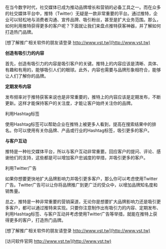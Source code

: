 在当今数字时代，社交媒体已成为推动品牌增长和营销的必备工具之一。而在众多的社交媒体平台中，推特（Twitter）无疑是一款非常重要的平台。通过推特，企业可以轻松地与消费者沟通、宣传品牌、吸引粉丝，甚至是扩大业务范围。那么，如何利用推特获得更多的客户呢？下面就让我们来盘点推特获客神器，并了解如何打造热门品牌。

[想了解推广相关软件的朋友请登录 http://www.vst.tw](http://www.vst.tw)

**创造有吸引力的内容**

首先，创造有吸引力的内容是吸引客户的关键。推特上的内容应该是清晰、具体、有趣和有用的，能够吸引人们的眼球。此外，内容也需要与品牌形象相符合，能够让人们了解你的品牌。

**定期发布内容**

发布频率对于推特获客来说也是非常重要的，推特上的内容应该是定期发布，不断更新。这样才能保持客户的关注度，才能让客户始终关注你的品牌。

利用Hashtag标签

使用Hashtag标签可以帮助企业在推特上被更多人看到，提高在搜索结果中的排名。你可以使用有关你品牌、产品或行业的Hashtag标签，吸引更多的客户。

**与客户互动**

推特是一种社交媒体平台，所以与客户互动非常重要。回应客户的提问、评论、感谢他们的支持，这些都是可以增加客户忠诚度的举措，并吸引更多的客户。

利用Twitter广告

如果你想要更快地扩大品牌影响力并吸引更多客户，那么你可以考虑使用Twitter广告。Twitter广告可以让你将品牌推广到更广泛的受众中，以增加品牌知名度和销售量。

总之，推特是一种非常重要的营销渠道，无论你是想要扩大品牌影响力还是吸引更多客户，都可以通过推特来实现。只要你注意制作出有吸引力的内容、定期发布、利用Hashtag标签、与客户互动并考虑使用Twitter广告等举措，就能在推特上获得更多的客户，打造热门品牌。

[想了解推广相关软件的朋友请登录 http://www.vst.tw](http://www.vst.tw)


[访问软件官网 http://www.vst.tw](http://www.vst.tw)
